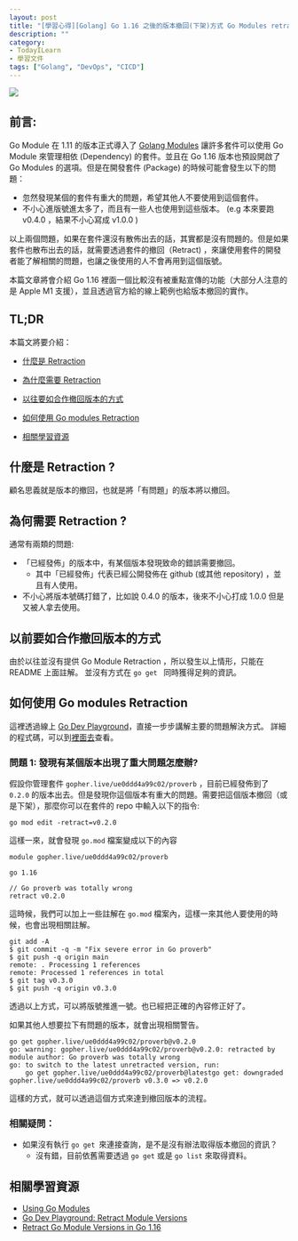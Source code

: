```yaml
---
layout: post
title: "[學習心得][Golang] Go 1.16 之後的版本撤回(下架)方式 Go Modules retraction"
description: ""
category: 
- TodayILearn
- 學習文件
tags: ["Golang", "DevOps", "CICD"]
---
```




![](https://i.ytimg.com/vi/23JqUVHV7_Q/maxresdefault.jpg)

## 前言:

Go Module 在 1.11 的版本正式導入了 [Golang Modules](https://blog.golang.org/using-go-modules) 讓許多套件可以使用 Go Module 來管理相依 (Dependency) 的套件。並且在 Go 1.16 版本也預設開啟了 Go Modules 的選項。但是在開發套件 (Package) 的時候可能會發生以下的問題：

- 忽然發現某個的套件有重大的問題，希望其他人不要使用到這個套件。
- 不小心進版號進太多了，而且有一些人也使用到這些版本。 (e.g 本來要跑 v0.4.0 ，結果不小心寫成 v1.0.0 )

以上兩個問題，如果在套件還沒有散佈出去的話，其實都是沒有問題的。但是如果套件也散布出去的話，就需要透過套件的撤回（Retract) ，來讓使用套件的開發者能了解相關的問題，也讓之後使用的人不會再用到這個版號。

本篇文章將會介紹 Go 1.16 裡面一個比較沒有被重點宣傳的功能（大部分人注意的是 Apple M1 支援），並且透過官方給的線上範例也給版本撤回的實作。

## TL;DR 

本篇文將要介紹：

- <a href="#what-is-retraction">什麼是 Retraction</a>

- <a href="#why-retraction">為什麼需要 Retraction</a>

- <a href="#old-way-retraction">以往要如合作撤回版本的方式</a>

- <a href="#howto-retraction">如何使用 Go modules Retraction </a>

- <a href="#retraction-reference">相關學習資源</a>




## 什麼是 Retraction ?

<a id="what-is-retraction"></a>

顧名思義就是版本的撤回，也就是將「有問題」的版本將以撤回。



## 為何需要 Retraction ?

<a id="why-retraction"></a>

通常有兩類的問題:

- 「已經發佈」的版本中，有某個版本發現致命的錯誤需要撤回。
  - 其中「已經發佈」代表已經公開發佈在 github (或其他 repository) ，並且有人使用。
- 不小心將版本號碼打錯了，比如說 0.4.0 的版本，後來不小心打成 1.0.0 但是又被人拿去使用。



## 以前要如合作撤回版本的方式

<a id="old-way-retraction"></a>

由於以往並沒有提供 Go Module Retraction ，所以發生以上情形，只能在 README 上面註解。 並沒有方式在 `go get ` 同時獲得足夠的資訊。



## 如何使用 Go modules Retraction 

<a id="howto-retraction"></a>

這裡透過線上 [Go Dev Playground](https://play-with-go.dev/retract-module-versions_go116_en/)，直接一步步講解主要的問題解決方式。  詳細的程式碼，可以到[裡面去](https://play-with-go.dev/retract-module-versions_go116_en/)查看。



### 問題 1: 發現有某個版本出現了重大問題怎麼辦?

假設你管理套件 `gopher.live/ue0ddd4a99c02/proverb` ，目前已經發佈到了 `0.2.0` 的版本出去。但是發現你這個版本有重大的問題。需要把這個版本撤回（或是下架），那麼你可以在套件的 repo 中輸入以下的指令:

`go mod edit -retract=v0.2.0`

這樣一來，就會發現 `go.mod` 檔案變成以下的內容

```
module gopher.live/ue0ddd4a99c02/proverb

go 1.16

// Go proverb was totally wrong
retract v0.2.0
```

這時候，我們可以加上一些註解在 `go.mod` 檔案內，這樣一來其他人要使用的時候，也會出現相關註解。

```
git add -A
$ git commit -q -m "Fix severe error in Go proverb"
$ git push -q origin main
remote: . Processing 1 references        
remote: Processed 1 references in total        
$ git tag v0.3.0
$ git push -q origin v0.3.0
```

透過以上方式，可以將版號推進一號。也已經把正確的內容修正好了。



如果其他人想要拉下有問題的版本，就會出現相關警告。

```
go get gopher.live/ue0ddd4a99c02/proverb@v0.2.0
go: warning: gopher.live/ue0ddd4a99c02/proverb@v0.2.0: retracted by module author: Go proverb was totally wrong
go: to switch to the latest unretracted version, run:
	go get gopher.live/ue0ddd4a99c02/proverb@latestgo get: downgraded gopher.live/ue0ddd4a99c02/proverb v0.3.0 => v0.2.0
```

這樣的方式，就可以透過這個方式來達到撤回版本的流程。 



### 相關疑問：

- 如果沒有執行 `go get `來連接查詢，是不是沒有辦法取得版本撤回的資訊？
  - 沒有錯，目前依舊需要透過 `go get` 或是 `go list` 來取得資料。


## 相關學習資源

<a id="retraction-reference"></a>

- [Using Go Modules](https://blog.golang.org/using-go-modules)
- [Go Dev Playground: Retract Module Versions](https://play-with-go.dev/retract-module-versions_go116_en/)
- [Retract Go Module Versions in Go 1.16](https://golangtutorial.dev/tips/retract-go-module-versions/)

